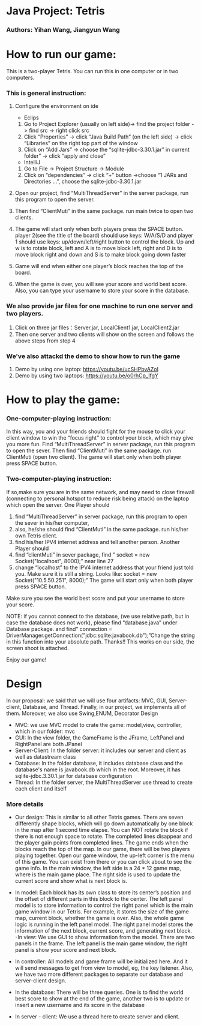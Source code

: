 # Java Project: Tetris
### Authors: Yihan Wang, Jiangyun Wang

# How to run our game:

This is a two-player Tetris. You can run this in one computer or in two computers.

### This is general instruction:
1. Configure the environment on ide
   - Eclips
   1. Go to Project Explorer (usually on left side)-> find the project folder -> find src -> right click src
   1. Click “Properties” -> click “Java Build Path” (on the left side) -> click “Libraries” on the right top part of the window
   1. Click on “Add Jars” -> choose the “sqlite-jdbc-3.30.1.jar” in current folder” -> click “apply and close”

   - IntelliJ
   1. Go to File ->  Project Structure -> Module
   1. Click on “dependencies” -> click “+” button ->choose “1 JARs and Directories …”, choose the sqlite-jdbc-3.30.1.jar
1. Open our project, find “MultiThreadServer” in the server package, run this program to open the server.
1. Then find “ClientMuti” in the same package. run main twice to open two clients.
1. The game will start only when both players press the SPACE button.
  player 2(see the title of the board) should use keys: W/A/S/D and player 1 should use keys: up/down/left/right button to control the block. Up and w is to rotate block, left and A is to move block left, right and D is to move block right and down and S is to make block going down faster
1. Game will end when either one player’s block reaches the top of the board.
1. When the game is over, you will see your score and world best score. Also, you can type your username to store your score in the database.

### We also provide jar files for one machine to run one server and two players.
1. Click on three jar files：Server.jar, LocalClient1.jar, LocalClient2.jar
1. Then one server and two clients will show on the screen and follows the above steps from step 4
### We've also attackd the demo to show how to run the game
1. Demo by using one laptop: https://youtu.be/ucSHPbvAZoI
2. Demo by using two laptops: https://youtu.be/o0rhCp_IfgY 

# How to play the game:
### One-computer-playing instruction: 
In this way, you and your friends should fight for the mouse to click your client window to win the “focus right” to control your block, which may give you more fun.
Find “MultiThreadServer” in server package, run this program to open the sever. Then find “ClientMuti” in the same package. run ClientMuti (open two client). The game will start only when both player press SPACE button.

### Two-computer-playing instruction: 
If so,make sure you are in the same network, and may need to close firewall (connecting to personal hotspot to reduce risk being attack) on the laptop which open the server.
One Player should 
1. find “MultiThreadServer” in server package, run this program to open the sever in his/her computer, 
1. also, he/she should find “ClientMuti” in the same package. run his/her own Tetris client.
1. find his/her IPV4 internet address and tell another person. 
Another Player should 
1. find “clientMuti” in sever package, find ” socket = new Socket("localhost", 8000);”  near line 27
2. change “localhost” to the IPV4 internet address that your friend just told you. Make sure it is still a string. Looks like: socket = new Socket("10.5.50.251", 8000);”  The game will start only when both player press SPACE button.

Make sure you see the world best score and put your username to store your score.

NOTE: if you cannot connect to the database, (we use relative path, but in case the database does not work), please find “database.java” under Database package. and find” connection = DriverManager.getConnection("jdbc:sqlite:javabook.db");”Change the string in this function into your absolute path. Thanks!! This works on our side, the screen shoot is attached.

Enjoy our game!

# Design
In our proposal: we said that we will use four artifacts: MVC, GUI, Server-client, Database, and Thread. Finally, in our
project, we implements all of them. Moreover, we also use Swing,ENUM, Decorator Design

- MVC: we use MVC model to crate the game: model,view, controller, which in our folder: mvc
- GUI: In the view folder, the GameFrame is the JFrame, LeftPanel and RightPanel are both JPanel
- Server-Client:  In the folder server: it includes our server and client as well as datastream class
- Database: In the folder database, it includes database class and the database's name is javabook.db which in the root. 
  Moreover, it has sqlite-jdbc.3.30.1.jar for database configuration
- Thread: In the folder server, the MultiThreadServer use thread to create each client and itself

### More details
- Our design: This is similar to all other Tetris games. There are seven differently shape blocks, which will go down automatically by one block in the map after 1 second time elapse. You can NOT rotate the block if there is not enough space to rotate. The completed lines disappear and the player gain points from completed lines. The game ends when the blocks reach the top of the map. In our game, there will be two players playing together. Open our game window, the up-left corner is the menu of this game. You can exist from there or you can click about to see the game info. In the main window, the left side is a 24 * 12 game map, where is the main game place. The right side is used to update the current score and show what is next block is.

- In model: Each block has its own class to store its center’s position and the offset of different parts in this block to the center. The left panel model is to store information to control the right panel which is the main game window in our Tetris. For example, it stores the size of the game map, current block, whether the game is over. Also, the whole game logic is running in the left panel model. The right panel model stores the information of the next block, current score, and generating next block.
-In view: We use GUI to show information from the model. There are two panels in the frame. The left panel is the main game window, the right panel is show your score and next block.

- In controller: All models and game frame will be initialized here. And it will send messages to get from view to model, eg, the key listener. Also, we have two more different packages to separate our database and server-client design.

- In the database: There will be three queries. One is to find the world best score to show at the end of the game, another two is to update or insert a new username and its score in the database

- In server - client: We use a thread here to create server and client.



